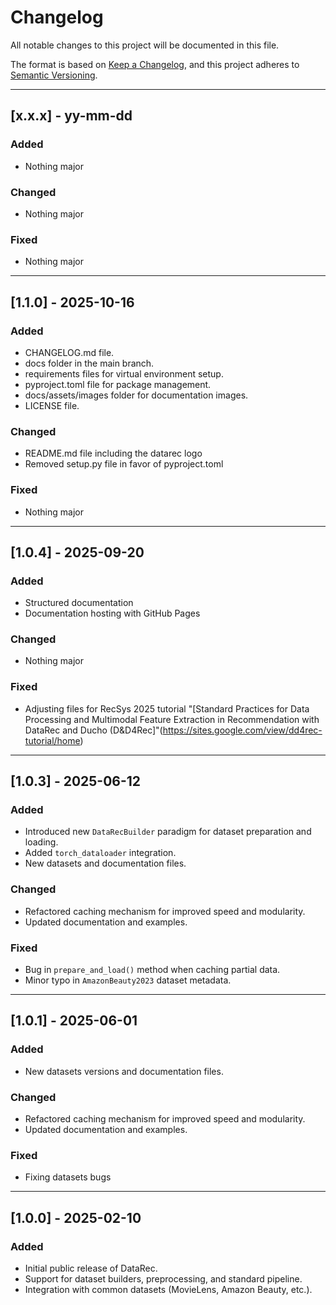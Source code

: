 # Changelog

All notable changes to this project will be documented in this file.

The format is based on [Keep a Changelog](https://keepachangelog.com/en/1.1.0/),
and this project adheres to [Semantic Versioning](https://semver.org/spec/v2.0.0.html).

---

## [x.x.x] - yy-mm-dd
### Added
- Nothing major


### Changed
- Nothing major


### Fixed
- Nothing major

---

## [1.1.0] - 2025-10-16
### Added
- CHANGELOG.md file.
- docs folder in the main branch.
- requirements files for virtual environment setup.
- pyproject.toml file for package management.
- docs/assets/images folder for documentation images.
- LICENSE file.

### Changed
- README.md file including the datarec logo
- Removed setup.py file in favor of pyproject.toml

### Fixed
- Nothing major

---

## [1.0.4] - 2025-09-20
### Added
- Structured documentation 
- Documentation hosting with GitHub Pages

### Changed
- Nothing major

### Fixed
- Adjusting files for RecSys 2025 tutorial "[Standard Practices for Data Processing and Multimodal Feature Extraction in Recommendation with DataRec and Ducho (D&D4Rec]"(https://sites.google.com/view/dd4rec-tutorial/home) 

---

## [1.0.3] - 2025-06-12
### Added
- Introduced new `DataRecBuilder` paradigm for dataset preparation and loading.
- Added `torch_dataloader` integration.
- New datasets and documentation files.

### Changed
- Refactored caching mechanism for improved speed and modularity.
- Updated documentation and examples.

### Fixed
- Bug in `prepare_and_load()` method when caching partial data.
- Minor typo in `AmazonBeauty2023` dataset metadata.

---

## [1.0.1] - 2025-06-01
### Added
- New datasets versions and documentation files.

### Changed
- Refactored caching mechanism for improved speed and modularity.
- Updated documentation and examples.

### Fixed
- Fixing datasets bugs

---

## [1.0.0] - 2025-02-10
### Added
- Initial public release of DataRec.
- Support for dataset builders, preprocessing, and standard pipeline.
- Integration with common datasets (MovieLens, Amazon Beauty, etc.).

